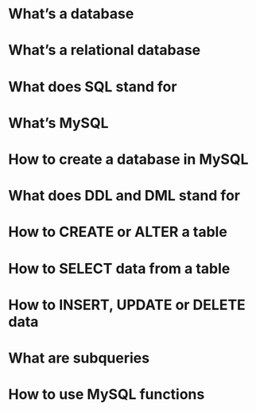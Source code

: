 # What’s a database
# What’s a relational database
# What does SQL stand for
# What’s MySQL
# How to create a database in MySQL
# What does DDL and DML stand for
# How to CREATE or ALTER a table
# How to SELECT data from a table
# How to INSERT, UPDATE or DELETE data
# What are subqueries
# How to use MySQL functions

